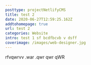 ```yaml
---
posttype: projectNetlifyCMS
title: test 2
date: 2020-06-27T12:59:25.162Z
addtohomepage: true
url: test 2
categories: Website
intro: test 1 sf bcdfbcvb v dsff
coverimage: /images/web-designer.jpg
---
```

rfvqwrvv .war .qwr qwr qWR